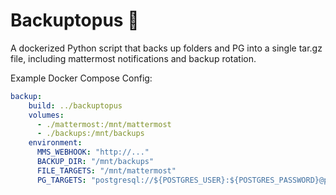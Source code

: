 # Backuptopus 🦑

A dockerized Python script that backs up folders and PG into a single tar.gz file, including mattermost notifications and backup rotation.

Example Docker Compose Config:
```yml
backup:
    build: ../backuptopus
    volumes:
      - ./mattermost:/mnt/mattermost
      - ./backups:/mnt/backups
    environment:
      MMS_WEBHOOK: "http://..."
      BACKUP_DIR: "/mnt/backups"
      FILE_TARGETS: "/mnt/mattermost"
      PG_TARGETS: "postgresql://${POSTGRES_USER}:${POSTGRES_PASSWORD}@postgres/${POSTGRES_DB}"
```